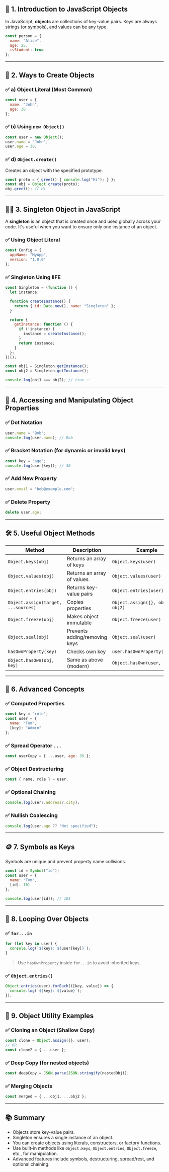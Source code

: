 ## 📘 **1. Introduction to JavaScript Objects**

In JavaScript, **objects** are collections of key-value pairs.
Keys are always strings (or symbols), and values can be any type.

```js
const person = {
  name: "Alice",
  age: 25,
  isStudent: true
};
```

---

## 🔨 **2. Ways to Create Objects**

### ✅ a) Object Literal (Most Common)

```js
const user = {
  name: "John",
  age: 30
};
```

### ✅ b) Using `new Object()`

```js
const user = new Object();
user.name = "John";
user.age = 30;
```

### ✅ d) `Object.create()`

Creates an object with the specified prototype.

```js
const proto = { greet() { console.log("Hi"); } };
const obj = Object.create(proto);
obj.greet(); // Hi
```

---

## 🧍‍♂️ **3. Singleton Object in JavaScript**

A **singleton** is an object that is created once and used globally across your code. It's useful when you want to ensure only one instance of an object.

### ✅ Using Object Literal

```js
const Config = {
  appName: "MyApp",
  version: "1.0.0"
};
```

### ✅ Singleton Using IIFE

```js
const Singleton = (function () {
  let instance;

  function createInstance() {
    return { id: Date.now(), name: "Singleton" };
  }

  return {
    getInstance: function () {
      if (!instance) {
        instance = createInstance();
      }
      return instance;
    }
  };
})();

const obj1 = Singleton.getInstance();
const obj2 = Singleton.getInstance();

console.log(obj1 === obj2); // true ✅
```

---

## 🧾 **4. Accessing and Manipulating Object Properties**

### ✅ Dot Notation

```js
user.name = "Bob";
console.log(user.name); // Bob
```

### ✅ Bracket Notation (for dynamic or invalid keys)

```js
const key = "age";
console.log(user[key]); // 30
```

### ✅ Add New Property

```js
user.email = "bob@example.com";
```

### ✅ Delete Property

```js
delete user.age;
```

---

## 🛠️ **5. Useful Object Methods**

| Method                              | Description                   | Example                         |
| ----------------------------------- | ----------------------------- | ------------------------------- |
| `Object.keys(obj)`                  | Returns an array of keys      | `Object.keys(user)`             |
| `Object.values(obj)`                | Returns an array of values    | `Object.values(user)`           |
| `Object.entries(obj)`               | Returns key-value pairs       | `Object.entries(user)`          |
| `Object.assign(target, ...sources)` | Copies properties             | `Object.assign({}, obj1, obj2)` |
| `Object.freeze(obj)`                | Makes object immutable        | `Object.freeze(user)`           |
| `Object.seal(obj)`                  | Prevents adding/removing keys | `Object.seal(user)`             |
| `hasOwnProperty(key)`               | Checks own key                | `user.hasOwnProperty('name')`   |
| `Object.hasOwn(obj, key)`           | Same as above (modern)        | `Object.hasOwn(user, 'name')`   |

---

## 🧠 **6. Advanced Concepts**

### ✅ Computed Properties

```js
const key = "role";
const user = {
  name: "Tom",
  [key]: "Admin"
};
```

### ✅ Spread Operator `...`

```js
const userCopy = { ...user, age: 35 };
```

### ✅ Object Destructuring

```js
const { name, role } = user;
```

### ✅ Optional Chaining

```js
console.log(user?.address?.city);
```

### ✅ Nullish Coalescing

```js
console.log(user.age ?? "Not specified");
```

---

## 🪙 **7. Symbols as Keys**

Symbols are unique and prevent property name collisions.

```js
const id = Symbol("id");
const user = {
  name: "Tom",
  [id]: 101
};

console.log(user[id]); // 101
```

---

## 🧪 **8. Looping Over Objects**

### ✅ `for...in`

```js
for (let key in user) {
  console.log(`${key}: ${user[key]}`);
}
```

> Use `hasOwnProperty` inside `for...in` to avoid inherited keys.

### ✅ `Object.entries()`

```js
Object.entries(user).forEach(([key, value]) => {
  console.log(`${key}: ${value}`);
});
```

---

## 📌 **9. Object Utility Examples**

### ✅ Cloning an Object (Shallow Copy)

```js
const clone = Object.assign({}, user);
// OR
const clone2 = { ...user };
```

### ✅ Deep Copy (for nested objects)

```js
const deepCopy = JSON.parse(JSON.stringify(nestedObj));
```

### ✅ Merging Objects

```js
const merged = { ...obj1, ...obj2 };
```

---

## 📚 Summary

* Objects store key-value pairs.
* Singleton ensures a single instance of an object.
* You can create objects using literals, constructors, or factory functions.
* Use built-in methods like `Object.keys`, `Object.entries`, `Object.freeze`, etc., for manipulation.
* Advanced features include symbols, destructuring, spread/rest, and optional chaining.
